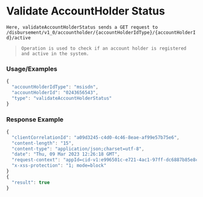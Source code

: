 # Validate AccountHolder Status

`Here, validateAccountHolderStatus sends a GET request to /disbursement/v1_0/accountholder/{accountHolderIdType}/{accountHolderId}/active`

> `Operation is used to check if an account holder is registered and active in the system.`

### Usage/Examples

```javascript
{
  "accountHolderIdType": "msisdn",
  "accountHolderId": "0243656543",
  "type": "validateAccountHolderStatus"
}
```

### Response Example

```javascript
{
  "clientCorrelationId": "a09d3245-c4d0-4c46-8eae-af99e57b75e6",
  "content-length": "15",
  "content-type": "application/json;charset=utf-8",
  "date": "Thu, 09 Mar 2023 12:26:18 GMT",
  "request-context": "appId=cid-v1:e996501c-e721-4ac1-97ff-dc6887b85e8c",
  "x-xss-protection": "1; mode=block"
}
{
  "result": true
}
```
